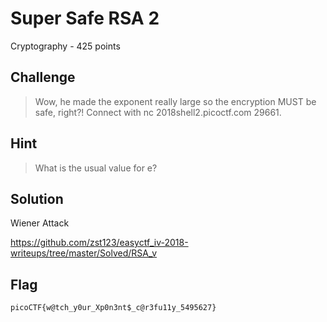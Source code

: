# Super Safe RSA 2
Cryptography - 425 points

## Challenge 
> Wow, he made the exponent really large so the encryption MUST be safe, right?! Connect with nc 2018shell2.picoctf.com 29661.


## Hint
> What is the usual value for e?


## Solution

Wiener Attack

https://github.com/zst123/easyctf_iv-2018-writeups/tree/master/Solved/RSA_v

## Flag

	picoCTF{w@tch_y0ur_Xp0n3nt$_c@r3fu11y_5495627}